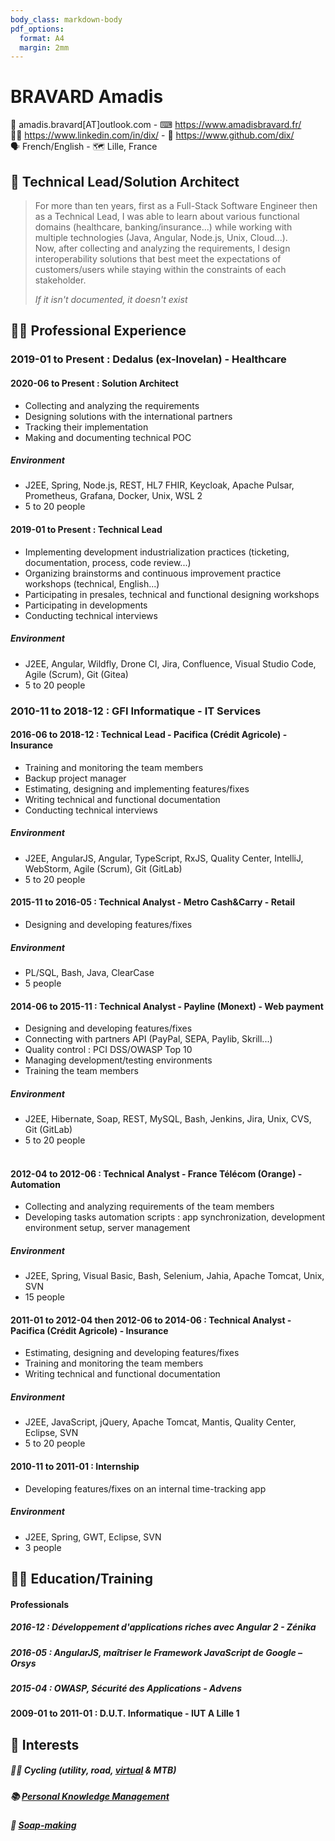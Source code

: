 ```yaml
---
body_class: markdown-body
pdf_options:
  format: A4
  margin: 2mm
---
```

<meta name="viewport" content="width=device-width, initial-scale=1"/>

# BRAVARD Amadis
📧&nbsp;amadis.bravard[AT]outlook.com - ⌨&nbsp;https://www.amadisbravard.fr/<br />
👨‍💼&nbsp;https://www.linkedin.com/in/dix/ - 🧫&nbsp;https://www.github.com/dix/<br />
🗣&nbsp;French/English - 🗺&nbsp;Lille, France<br />


## 🎯&nbsp;Technical Lead/Solution Architect
> For more than ten years, first as a Full-Stack Software Engineer then as a Technical Lead, I was able to learn about various functional domains (healthcare, banking/insurance...) while working with multiple technologies (Java, Angular, Node.js, Unix, Cloud...).<br />
> Now, after collecting and analyzing the requirements, I design interoperability solutions that best meet the expectations of customers/users while staying within the constraints of each stakeholder.
>
> _If it isn't documented, it doesn't exist_

## 👨‍💻&nbsp;Professional Experience

### 2019-01 to Present : Dedalus (ex-Inovelan) - Healthcare
#### 2020-06 to Present : Solution Architect
- Collecting and analyzing the requirements
- Designing solutions with the international partners
- Tracking their implementation
- Making and documenting technical POC

##### Environment
- J2EE, Spring, Node.js, REST, HL7 FHIR, Keycloak, Apache Pulsar, Prometheus, Grafana, Docker, Unix, WSL 2
- 5 to 20 people

#### 2019-01 to Present : Technical Lead
- Implementing development industrialization practices (ticketing, documentation, process, code review...)
- Organizing brainstorms and continuous improvement practice workshops (technical, English...)
- Participating in presales, technical and functional designing workshops 
- Participating in developments
- Conducting technical interviews

##### Environment 
- J2EE, Angular, Wildfly, Drone CI, Jira, Confluence, Visual Studio Code, Agile (Scrum), Git (Gitea)
- 5 to 20 people

### 2010-11 to 2018-12 : GFI Informatique - IT Services
#### 2016-06 to 2018-12 : Technical Lead - Pacifica&nbsp;(Crédit&nbsp;Agricole) - Insurance
- Training and monitoring the team members
- Backup project manager
- Estimating, designing and implementing features/fixes
- Writing technical and functional documentation
- Conducting technical interviews

##### Environment
- J2EE, AngularJS, Angular, TypeScript, RxJS, Quality Center, IntelliJ, WebStorm, Agile (Scrum), Git (GitLab)
- 5 to 20 people

#### 2015-11 to 2016-05 : Technical Analyst - Metro&nbsp;Cash&Carry - Retail
- Designing and developing features/fixes

##### Environment 
- PL/SQL, Bash, Java, ClearCase
- 5 people

#### 2014-06 to 2015-11 : Technical Analyst - Payline&nbsp;(Monext) - Web&nbsp;payment
- Designing and developing features/fixes
- Connecting with partners API (PayPal, SEPA, Paylib, Skrill...)
- Quality control : PCI DSS/OWASP Top 10
- Managing development/testing environments
- Training the team members

##### Environment 
- J2EE, Hibernate, Soap, REST, MySQL, Bash, Jenkins, Jira, Unix, CVS, Git (GitLab)
- 5 to 20 people
<br /><br />

#### 2012-04 to 2012-06 : Technical Analyst - France&nbsp;Télécom&nbsp;(Orange) - Automation
- Collecting and analyzing requirements of the team members
- Developing tasks automation scripts : app synchronization, development environment setup, server management
 
##### Environment 
- J2EE, Spring, Visual Basic, Bash, Selenium, Jahia, Apache Tomcat, Unix, SVN
- 15 people

#### 2011-01 to 2012-04 then 2012-06 to 2014-06 : Technical Analyst - Pacifica&nbsp;(Crédit&nbsp;Agricole) - Insurance
- Estimating, designing and developing features/fixes
- Training and monitoring the team members
- Writing technical and functional documentation

##### Environment 
- J2EE, JavaScript, jQuery, Apache Tomcat, Mantis, Quality Center, Eclipse, SVN
- 5 to 20 people

#### 2010-11 to 2011-01 : Internship
- Developing features/fixes on an internal time-tracking app

##### Environment 
- J2EE, Spring, GWT, Eclipse, SVN
- 3 people

## 👨‍🎓&nbsp;Education/Training
#### Professionals
##### 2016-12 : Développement d'applications riches avec Angular 2 - Zénika
##### 2016-05 : AngularJS, maîtriser le Framework JavaScript de Google – Orsys
##### 2015-04 : OWASP, Sécurité des Applications - Advens
#### 2009-01 to 2011-01 : D.U.T.&nbsp;Informatique - IUT&nbsp;A&nbsp;Lille&nbsp;1

## 🎨&nbsp;Interests
##### 🚴‍♀️&nbsp;Cycling (utility, road, [virtual](https://www.zwift.com/) & MTB)
##### 📚&nbsp;[Personal Knowledge Management](https://en.wikipedia.org/wiki/Personal_knowledge_management)
##### 🧼&nbsp;[Soap-making](https://en.wikipedia.org/wiki/Soap#Soap-making_for_hobbyists)